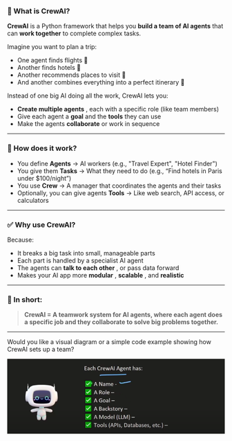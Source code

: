 ### 🧠 What is CrewAI?

**CrewAI** is a Python framework that helps you **build a team of AI agents** that can **work together** to complete complex tasks.

Imagine you want to plan a trip:

* One agent finds flights 🛫
* Another finds hotels 🏨
* Another recommends places to visit 📍
* And another combines everything into a perfect itinerary 🧾

Instead of one big AI doing all the work, CrewAI lets you:

* **Create multiple agents** , each with a specific role (like team members)
* Give each agent a **goal** and the **tools** they can use
* Make the agents **collaborate** or work in sequence

---

### 🔧 How does it work?

* You define **Agents** → AI workers (e.g., "Travel Expert", "Hotel Finder")
* You give them **Tasks** → What they need to do (e.g., “Find hotels in Paris under $100/night”)
* You use **Crew** → A manager that coordinates the agents and their tasks
* Optionally, you can give agents **Tools** → Like web search, API access, or calculators

---

### ✅ Why use CrewAI?

Because:

* It breaks a big task into small, manageable parts
* Each part is handled by a specialist AI agent
* The agents can  **talk to each other** , or pass data forward
* Makes your AI app more  **modular** ,  **scalable** , and **realistic**

---

### 🧠 In short:

> **CrewAI = A teamwork system for AI agents, where each agent does a specific job and they collaborate to solve big problems together.**

---

Would you like a visual diagram or a simple code example showing how CrewAI sets up a team?



![1746355615835](image/crew-ai/1746355615835.png)
